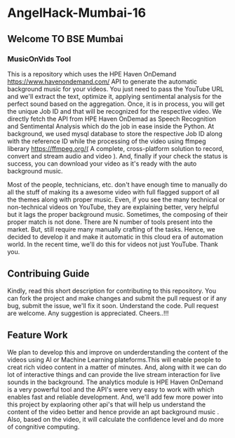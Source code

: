 # AngelHack-Mumbai-16

## Welcome TO BSE Mumbai

### MusicOnVids Tool

 This is a repository which uses the HPE Haven OnDemand https://www.havenondemand.com/ API to generate the automatic background music for your videos. You just need to pass the YouTube URL and we'll extract the text, optimize it, applying sentimental analysis for the perfect sound based on the aggregation. Once, it is in process, you will get the unique Job ID and that will be recognized for the respective video. We directly fetch the API from HPE Haven OnDemad as Speech Recognition and Sentimental Analysis which do the job in ease inside the Python. At background, we used mysql database to store the respective Job ID along with the reference ID while the processing of the video using ffmpeg liberary https://ffmpeg.org/( A complete, cross-platform solution to record, convert and stream audio and video ). And, finally if your check the status is success, you can download your video as it's ready with the auto background music.
 
 Most of the people, technicians, etc. don't have enough time to manually do all the stuff of making its a awesome video with full flagged support of all the themes along with proper music. Even, if you see the many technical or non-technical videos on YouTube, they are explaining better, very helpful but it lags the proper background music. Sometimes, the composing of their proper match is not done. There are N number of tools present into the market. But, still require many manually crafting of the tasks. Hence, we decided to develop it and make it automatic in this cloud era of automation world. In the recent time, we'll do this for videos not just YouTube. Thank you. 

## Contribuing Guide

 Kindly, read this short description for contributing to this repository. You can fork the project and make changes and submit the pull request or if any bug, submit the issue, we'll fix it soon. Understand the code. Pull request are welcome. Any suggestion is appreciated. Cheers..!!!
 
## Feature Work
 
 We plan to develop this and improve on underderstanding the content of the videos using AI or Machine Learning plateforms.This will enable people to creat rich video content in a matter of minutes.  And, along with it we can do lot of interactive things and can provide the live stream interaction for live sounds in the background. The analytics module is HPE Haven OnDemand is a very powerful tool and the API's were very easy to work with which enables fast and reliable development. And, we'll add few more power into this project by explaoring other api's that will help us understand the content of the video better and hence provide an apt background music . Also, based on the video, it will calculate the confidence level and do more of congnitive computing.
 
